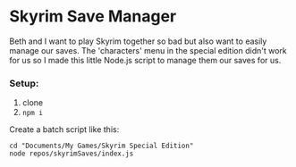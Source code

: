 # Skyrim Save Manager

Beth and I want to play Skyrim together so bad but also want to easily manage our saves. The 'characters' menu in the special edition didn't work for us so I made this little Node.js script to manage them our saves for us.

### Setup:

1. clone
2. `npm i`

Create a batch script like this:

```
cd "Documents/My Games/Skyrim Special Edition"
node repos/skyrimSaves/index.js
```
